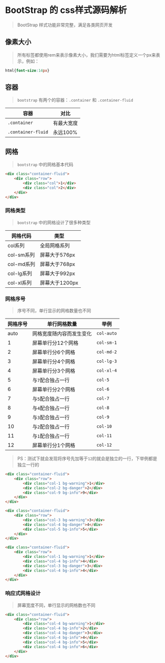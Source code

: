 # BootStrap 的 css样式源码解析

> BootStrap 样式功能非常完整，满足各类网页开发

## 像素大小

> 所有标签都使用rem来表示像素大小，我们需要为html标签定义一个px来表示，例如：

```css
html{font-size:14px}
```

## 容器

> `bootstrap` 有两个的容器：`.container` 和 `.container-fluid`

| 容器                 | 对比     |
| ------------------ | ------ |
| `.container`       | 有最大宽度  |
| `.container-fluid` | 永远100% |

## 网格

> `bootstrap` 中的网格基本代码

```html
<div class="container-fluid">
    <div class="row">
        <div class="col">1</div>
        <div class="col">2</div>
    </div>
</div>
```

### 网格类型

> `bootstrap` 中的网格设计了很多种类型

| 网格代码     | 类型         |
| -------- | ---------- |
| col系列    | 全局网格系列     |
| col-sm系列 | 屏幕大于576px  |
| col-md系列 | 屏幕大于768px  |
| col-lg系列 | 屏幕大于992px  |
| col-xl系列 | 屏幕大于1200px |

### 网格序号

> 序号不同，单行显示的网格数量也不同

| 网格序号 | 单行网格数量       | 举例         |
| ---- | ------------ | ---------- |
| auto | 网格宽度随内容而发生变化 | `col-auto` |
| 1    | 屏幕单行分12个网格   | `col-sm-1` |
| 2    | 屏幕单行分6个网格    | `col-md-2` |
| 3    | 屏幕单行分4个网格    | `col-lg-3` |
| 4    | 屏幕单行分3个网格    | `col-xl-4` |
| 5    | 与`7`配合独占一行   | `col-5`    |
| 6    | 屏幕单行分2个网格    | `col-6`    |
| 7    | 与`5`配合独占一行   | `col-7`    |
| 8    | 与`4`配合独占一行   | `col-8`    |
| 9    | 与`3`配合独占一行   | `col-9`    |
| 10   | 与`2`配合独占一行   | `col-10`   |
| 11   | 与`1`配合独占一行   | `col-11`   |
| 12   | 屏幕单行分1个网格    | `col-12`   |

> PS：测试下就会发现将序号先加等于`12`的就会是独立的一行，下举例都是独立一行的

```html
<div class="container-fluid">
    <div class="row">
        <div class="col-1 bg-warning">1</div>
        <div class="col-2 bg-danger">2</div>
        <div class="col-9 bg-info">9</div>
    </div>
</div>
```

```html
<div class="container-fluid">
    <div class="row">
        <div class="col-3 bg-warning">3</div>
        <div class="col-4 bg-danger">4</div>
        <div class="col-5 bg-info">5</div>
    </div>
</div>
```

```html
<div class="container-fluid">
    <div class="row">
        <div class="col-1 bg-warning">1</div>
        <div class="col-4 bg-info">4</div>
        <div class="col-3 bg-danger">3</div>
        <div class="col-4 bg-info">4</div>
    </div>
</div>
```

### 响应式网格设计

> 屏幕宽度不同，单行显示的网格数也不同

```html
<div class="container-fluid">
    <div class="row">
        <div class="col-4 bg-warning">1</div>
        <div class="col-4 bg-info">2</div>
        <div class="col-4 bg-danger">3</div>
        <div class="col-4 bg-info">4</div>
        <div class="col-4 bg-info">5</div>
        <div class="col-4 bg-info">6</div>
    </div>
</div>
```
